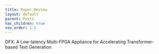 ```yaml
---
title: Paper Review
layout: default
parent: Posts
has_children: true
nav_order: 1.5
---
```



DFX: A Low-latency Multi-FPGA Appliance for Accelerating Transformer-based Text Generation